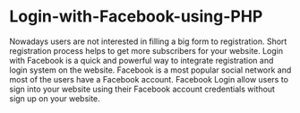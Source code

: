 # Login-with-Facebook-using-PHP
Nowadays users are not interested in filling a big form to registration. Short registration process helps to get more subscribers for your website. Login with Facebook is a quick and powerful way to integrate registration and login system on the website. Facebook is a most popular social network and most of the users have a Facebook account. Facebook Login allow users to sign into your website using their Facebook account credentials without sign up on your website. 
